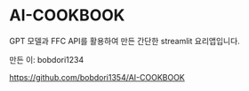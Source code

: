 # AI-COOKBOOK
GPT 모델과 FFC API를 활용하여 만든 간단한 streamlit 요리앱입니다.

만든 이: bobdori1234

https://github.com/bobdori1354/AI-COOKBOOK
